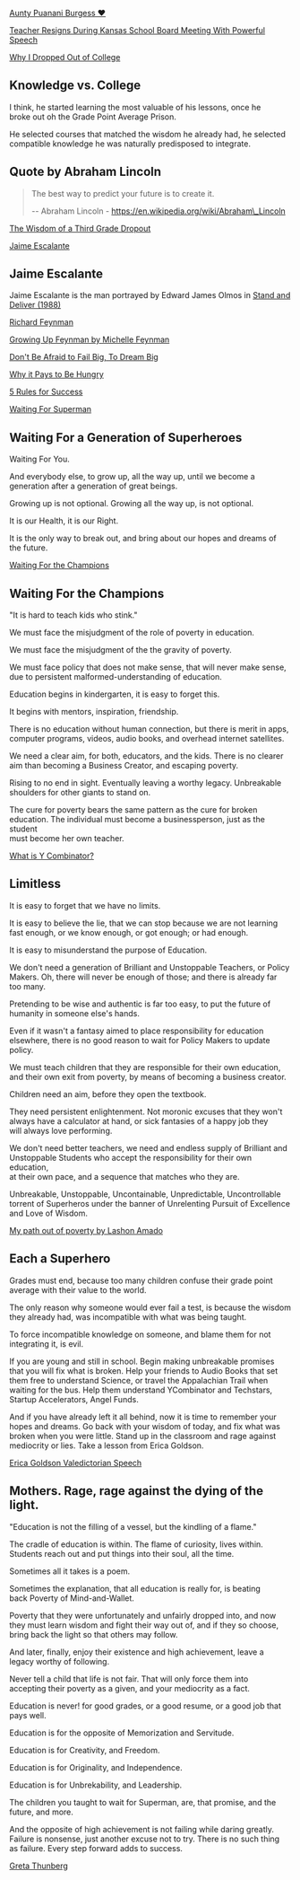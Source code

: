 [Aunty Puanani Burgess ❤️](https://www.youtube.com/watch?v=ovHN2LTxO6U "Play Video")

[Teacher Resigns During Kansas School Board Meeting With Powerful Speech](https://www.youtube.com/watch?v=8GNInLhL2zA "Play Video")

[Why I Dropped Out of College](https://www.youtube.com/watch?v=DjxhenAHyGk "Play Video")

## Knowledge vs. College

I think, he started learning the most valuable of his lessons, once he\
broke out oh the Grade Point Average Prison.

He selected courses that matched the wisdom he already had, he selected\
compatible knowledge he was naturally predisposed to integrate.

## Quote by Abraham Lincoln

> The best way to predict your future is to create it.
>
> \-- Abraham Lincoln - https://en.wikipedia.org/wiki/Abraham\_Lincoln

[The Wisdom of a Third Grade Dropout](https://www.youtube.com/watch?v=Bg_Q7KYWG1g "Play Video")

[Jaime Escalante](https://www.youtube.com/watch?v=FFMz8JRg8Y8 "Play Video")

## Jaime Escalante

Jaime Escalante is the man portrayed by Edward James Olmos in [Stand and\
Deliver (1988)](https://www.youtube.com/watch?v=qtQQC23eseU)

[Richard Feynman](https://www.youtube.com/watch?v=BY6VntTmtIo "Play Video")

[Growing Up Feynman by Michelle Feynman](https://www.youtube.com/watch?v=GnSvy3nH7l0 "Play Video")

[Don't Be Afraid to Fail Big, To Dream Big](https://www.youtube.com/watch?v=tlY0PkWxCW8 "Play Video")

[Why it Pays to Be Hungry](https://www.youtube.com/watch?v=xFr0FKnaLDk "Play Video")

[5 Rules for Success](https://www.youtube.com/watch?v=Kb7_E12FFLw "Play Video")

[Waiting For Superman](https://www.youtube.com/watch?v=8rmSldhnSDc "Play Video")

## Waiting For a Generation of Superheroes

Waiting For You.

And everybody else, to grow up, all the way up, until we become a\
generation after a generation of great beings.

Growing up is not optional. Growing all the way up, is not optional.

It is our Health, it is our Right.

It is the only way to break out, and bring about our hopes and dreams of\
the future.

[Waiting For the Champions](https://www.youtube.com/watch?v=SFnMTHhKdkw "Play Video")

## Waiting For the Champions

"It is hard to teach kids who stink."

We must face the misjudgment of the role of poverty in education.

We must face the misjudgment of the the gravity of poverty.

We must face policy that does not make sense, that will never make sense,\
due to persistent malformed-understanding of education.

Education begins in kindergarten, it is easy to forget this.

It begins with mentors, inspiration, friendship.

There is no education without human connection, but there is merit in apps,\
computer programs, videos, audio books, and overhead internet satellites.

We need a clear aim, for both, educators, and the kids. There is no clearer\
aim than becoming a Business Creator, and escaping poverty.

Rising to no end in sight. Eventually leaving a worthy legacy. Unbreakable\
shoulders for other giants to stand on.

The cure for poverty bears the same pattern as the cure for broken\
education. The individual must become a businessperson, just as the student\
must become her own teacher.

[What is Y Combinator?](https://www.youtube.com/watch?v=_4JtyLKDjXk "Play Video")

## Limitless

It is easy to forget that we have no limits.

It is easy to believe the lie, that we can stop because we are not learning\
fast enough, or we know enough, or got enough; or had enough.

It is easy to misunderstand the purpose of Education.

We don't need a generation of Brilliant and Unstoppable Teachers, or Policy\
Makers. Oh, there will never be enough of those; and there is already far\
too many.

Pretending to be wise and authentic is far too easy, to put the future of\
humanity in someone else's hands.

Even if it wasn't a fantasy aimed to place responsibility for education\
elsewhere, there is no good reason to wait for Policy Makers to update\
policy.

We must teach children that they are responsible for their own education,\
and their own exit from poverty, by means of becoming a business creator.

Children need an aim, before they open the textbook.

They need persistent enlightenment. Not moronic excuses that they won't\
always have a calculator at hand, or sick fantasies of a happy job they\
will always love performing.

We don't need better teachers, we need and endless supply of Brilliant and\
Unstoppable Students who accept the responsibility for their own education,\
at their own pace, and a sequence that matches who they are.

Unbreakable, Unstoppable, Uncontainable, Unpredictable, Uncontrollable\
torrent of Superheros under the banner of Unrelenting Pursuit of Excellence\
and Love of Wisdom.

[My path out of poverty by Lashon Amado](https://www.youtube.com/watch?v=CpaFX6Ei0nU "Play Video")

## Each a Superhero

Grades must end, because too many children confuse their grade point\
average with their value to the world.

The only reason why someone would ever fail a test, is because the wisdom\
they already had, was incompatible with what was being taught.

To force incompatible knowledge on someone, and blame them for not\
integrating it, is evil.

If you are young and still in school. Begin making unbreakable promises\
that you will fix what is broken. Help your friends to Audio Books that set\
them free to understand Science, or travel the Appalachian Trail when\
waiting for the bus. Help them understand YCombinator and Techstars,\
Startup Accelerators, Angel Funds.

And if you have already left it all behind, now it is time to remember your\
hopes and dreams. Go back with your wisdom of today, and fix what was\
broken when you were little. Stand up in the classroom and rage against\
mediocrity or lies. Take a lesson from Erica Goldson.

[Erica Goldson Valedictorian Speech](https://www.youtube.com/watch?v=9M4tdMsg3ts "Play Video")

## Mothers. Rage, rage against the dying of the light.

"Education is not the filling of a vessel, but the kindling of a flame."

The cradle of education is within. The flame of curiosity, lives within.\
Students reach out and put things into their soul, all the time.

Sometimes all it takes is a poem.

Sometimes the explanation, that all education is really for, is beating\
back Poverty of Mind-and-Wallet.

Poverty that they were unfortunately and unfairly dropped into, and now\
they must learn wisdom and fight their way out of, and if they so choose,\
bring back the light so that others may follow.

And later, finally, enjoy their existence and high achievement, leave a\
legacy worthy of following.

Never tell a child that life is not fair. That will only force them into\
accepting their poverty as a given, and your mediocrity as a fact.

Education is never! for good grades, or a good resume, or a good job that\
pays well.

Education is for the opposite of Memorization and Servitude.

Education is for Creativity, and Freedom.

Education is for Originality, and Independence.

Education is for Unbrekability, and Leadership.

The children you taught to wait for Superman, are, that promise, and the\
future, and more.

And the opposite of high achievement is not failing while daring greatly.\
Failure is nonsense, just another excuse not to try. There is no such thing\
as failure. Every step forward adds to success.

[Greta Thunberg](https://www.youtube.com/watch?v=TMrtLsQbaok "Play Video")
